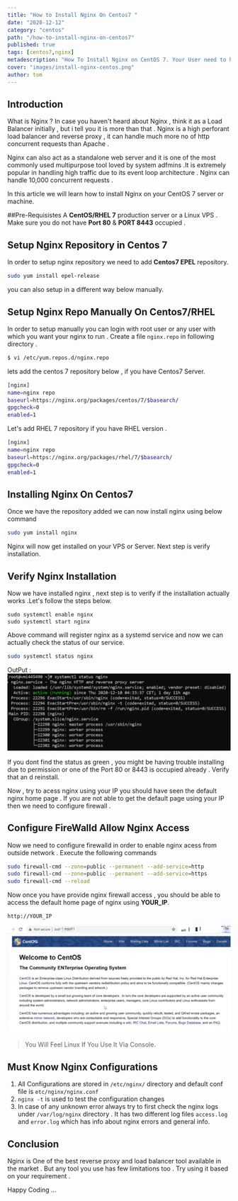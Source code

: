 ```yaml
---
title: "How to Install Nginx On Centos7 "
date: "2020-12-12"
category: "centos"
path: "/how-to-install-nginx-on-centos7"
published: true
tags: [centos7,nginx]
metadescription: "How To Install Nginx on CentOS 7. Your User need to have privilages for installation on server."
cover: "images/install-nginx-centos.png"
author: tom
---
```


## Introduction

What is Nginx ?
In case you haven't heard about Nginx , think it as a Load Balancer initially , but i tell you it is more than that .
Nginx is a high perforant load balancer and reverse proxy , it can handle much more no of http concurrent requests than Apache .

Nginx can also act as a standalone web server and it is one of the most commonly used multipurpose tool loved by system adfmins .It is extremely popular in handling high traffic due to its event loop architecture . Nginx can handle 10,000 concurrent requests .

In this article we will learn  how to install  Nginx on your CentOS 7 server or machine.


##Pre-Requisistes
A **CentOS/RHEL 7**  production server or a Linux VPS . Make sure you do not have **Port 80** & **PORT 8443** occupied .

## Setup Nginx Repository in Centos 7
In order to setup nginx repository we need to add **Centos7 EPEL** repository.
```bash
sudo yum install epel-release
```
you can also setup in a different way below manually.

## Setup Nginx Repo Manually On Centos7/RHEL

In order to setup manually you can login with root user or any user with which you want your nginx to run .
Create a file ```nginx.repo``` in following directory .

```bash
$ vi /etc/yum.repos.d/nginx.repo
```
lets add the centos 7 repository below , if you have Centos7 Server.

```bash
[nginx]
name=nginx repo
baseurl=https://nginx.org/packages/centos/7/$basearch/
gpgcheck=0
enabled=1
```
Let's add RHEL 7 repository if you have RHEL version .

```bash
[nginx]
name=nginx repo
baseurl=https://nginx.org/packages/rhel/7/$basearch/
gpgcheck=0
enabled=1
```

## Installing Nginx On Centos7
Once we have the repository added we can now install nginx using below command
```bash
sudo yum install nginx
```
Nginx will now get installed on your VPS or Server. Next step is verify installation.
## Verify Nginx Installation 
Now we have installed nginx , next step is to verify if the installation actually works .Let's follow the steps below.
```shell
sudo systemctl enable nginx
sudo systemctl start nginx
```
Above command will register nginx as a systemd service and now we can actually check the status of our service.
```bash
sudo systemctl status nginx
```
OutPut :
![Nginx Status Check Active](images/nginx-status-active.PNG)

If you dont find the status as green , you might be having trouble installing due to permission or one of the Port 80 or 8443 is occupied already . Verify that an d reinstall.

Now , try to acess nginx using your IP you should have seen the default nginx home page . If you are not able to get the default page using your IP then we need to configure firewall .

## Configure FireWalld Allow Nginx Access
Now we need to configure firewalld in order to enable nginx acess from outside network .
Execute the following commands
```bash
sudo firewall-cmd --zone=public --permanent --add-service=http
sudo firewall-cmd --zone=public --permanent --add-service=https
sudo firewall-cmd --reload
```
Now once you have provide nginx firewall access , you should be able to access the default home page of nginx using **YOUR_IP**.

```shell
http://YOUR_IP
```

![Welcome Page Nginx](images/welcome-page-nginx.png)

> You Will Feel Linux If You Use It Via Console.

## Must Know Nginx Configurations
1. All Configurations are stored in ```/etc/nginx/``` directory and  default conf file is ```etc/nginx/nginx.conf```
2. ```nginx -t``` is used to test the configuration changes
3. In case of any unknown error always try to first check the nginx logs under ```/var/log/nginx``` directory . It has two different log files ```access.log``` and ```error.log``` which has info about nginx errors and general info.

## Conclusion
Nginx is One of the best reverse proxy and load balancer tool available in the market . But any tool you use has few limitations too . 
Try using it based on your requirement . 

Happy Coding ... 